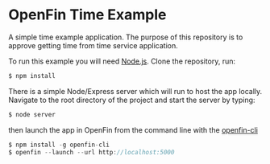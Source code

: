 # OpenFin Time Example

A simple time example application. The purpose of this repository is to approve getting time from time service application.

To run this example you will need [Node.js](https://nodejs.org/en/download). Clone the repository, run:

```javascript
$ npm install
```
There is a simple Node/Express server which will run to host the app locally. Navigate to the root directory of the project and start the server by typing:

```javascript
$ node server
```
then launch the app in OpenFin from the command line with the [openfin-cli](https://www.npmjs.com/package/openfin-cli)

```javascript
$ npm install -g openfin-cli
$ openfin --launch --url http://localhost:5000
```
